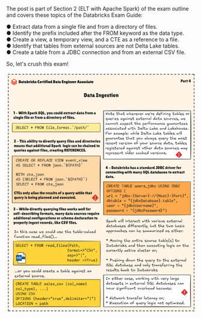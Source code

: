 The post is part of Section 2 (ELT with Apache Spark) of the exam outline and covers these topics of the Databricks Exam Guide:

● Extract data from a single file and from a directory of files.  
● Identify the prefix included after the FROM keyword as the data type.   
● Create a view, a temporary view, and a CTE as a reference to a file.  
● Identify that tables from external sources are not Delta Lake tables.   
● Create a table from a JDBC connection and from an external CSV file.  

So, let's crush this exam! 

![](https://github.com/STEFANOVIVAS/databricks-data-engineer-exam-prep/blob/main/databricks-certification-4.png)
